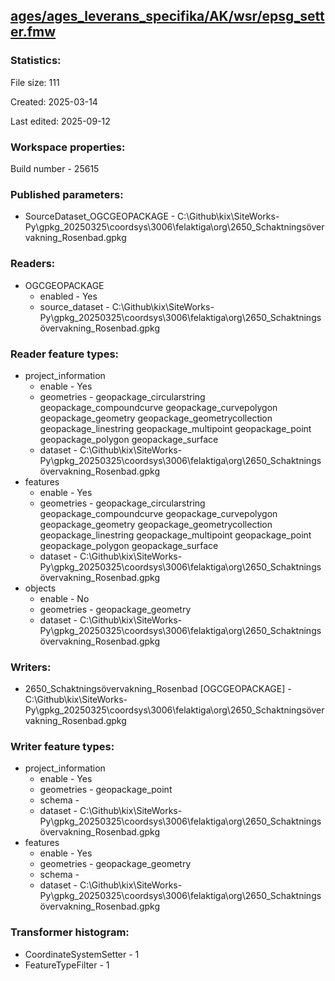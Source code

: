 ﻿## [ages/ages_leverans_specifika/AK/wsr/epsg_setter.fmw](https://github.com/kicki58/kix_working_dir/blob/master/ages/ages_leverans_specifika/AK/wsr/epsg_setter.fmw)

### Statistics:
File size: 111

Created: 2025-03-14

Last edited: 2025-09-12


### Workspace properties:
Build number    - 25615

### Published parameters:
*  SourceDataset_OGCGEOPACKAGE    -   C:\Github\kix\SiteWorks-Py\gpkg_20250325\coordsys\3006\felaktiga\org\2650_Schaktningsövervakning_Rosenbad.gpkg

### Readers:
*  OGCGEOPACKAGE
    * enabled    -  Yes
    * source_dataset    -   C:\Github\kix\SiteWorks-Py\gpkg_20250325\coordsys\3006\felaktiga\org\2650_Schaktningsövervakning_Rosenbad.gpkg

### Reader feature types:
*  project_information
    * enable - Yes
    * geometries - geopackage_circularstring geopackage_compoundcurve geopackage_curvepolygon geopackage_geometry geopackage_geometrycollection geopackage_linestring geopackage_multipoint geopackage_point geopackage_polygon geopackage_surface
    * dataset - C:\Github\kix\SiteWorks-Py\gpkg_20250325\coordsys\3006\felaktiga\org\2650_Schaktningsövervakning_Rosenbad.gpkg
*  features
    * enable - Yes
    * geometries - geopackage_circularstring geopackage_compoundcurve geopackage_curvepolygon geopackage_geometry geopackage_geometrycollection geopackage_linestring geopackage_multipoint geopackage_point geopackage_polygon geopackage_surface
    * dataset - C:\Github\kix\SiteWorks-Py\gpkg_20250325\coordsys\3006\felaktiga\org\2650_Schaktningsövervakning_Rosenbad.gpkg
*  objects
    * enable - No
    * geometries - geopackage_geometry
    * dataset - C:\Github\kix\SiteWorks-Py\gpkg_20250325\coordsys\3006\felaktiga\org\2650_Schaktningsövervakning_Rosenbad.gpkg


### Writers:
*  2650_Schaktningsövervakning_Rosenbad [OGCGEOPACKAGE]    -   C:\Github\kix\SiteWorks-Py\gpkg_20250325\coordsys\3006\felaktiga\org\2650_Schaktningsövervakning_Rosenbad.gpkg

### Writer feature types:
*  project_information
    * enable - Yes
    * geometries - geopackage_point
    * schema - 
    * dataset - C:\Github\kix\SiteWorks-Py\gpkg_20250325\coordsys\3006\felaktiga\org\2650_Schaktningsövervakning_Rosenbad.gpkg
*  features
    * enable - Yes
    * geometries - geopackage_geometry
    * schema - 
    * dataset - C:\Github\kix\SiteWorks-Py\gpkg_20250325\coordsys\3006\felaktiga\org\2650_Schaktningsövervakning_Rosenbad.gpkg

### Transformer histogram:
*  CoordinateSystemSetter    -   1
*  FeatureTypeFilter    -   1

